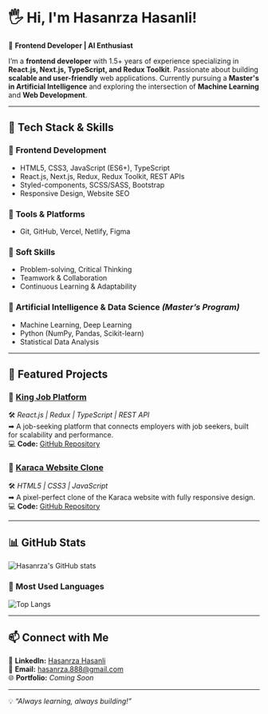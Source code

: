 # 🖐️ Hi, I'm Hasanrza Hasanli!  

🚀 **Frontend Developer | AI Enthusiast**  

I’m a **frontend developer** with 1.5+ years of experience specializing in **React.js, Next.js, TypeScript, and Redux Toolkit**. Passionate about building **scalable and user-friendly** web applications. Currently pursuing a **Master's in Artificial Intelligence** and exploring the intersection of **Machine Learning** and **Web Development**.  

---

## 🔧 Tech Stack & Skills  

### 📌 **Frontend Development**  
- HTML5, CSS3, JavaScript (ES6+), TypeScript  
- React.js, Next.js, Redux, Redux Toolkit, REST APIs  
- Styled-components, SCSS/SASS, Bootstrap  
- Responsive Design, Website SEO  
 
### 📌 **Tools & Platforms**  
- Git, GitHub, Vercel, Netlify, Figma

### 📌 **Soft Skills**  
- Problem-solving, Critical Thinking  
- Teamwork & Collaboration  
- Continuous Learning & Adaptability

### 📌 **Artificial Intelligence & Data Science** *(Master’s Program)*  
- Machine Learning, Deep Learning  
- Python (NumPy, Pandas, Scikit-learn)  
- Statistical Data Analysis   

---

## 📂 Featured Projects  

### 🔹 [King Job Platform](https://king-job.vercel.app/)  
🛠 *React.js | Redux | TypeScript | REST API*  
➡ A job-seeking platform that connects employers with job seekers, built for scalability and performance.  
💻 **Code:** [GitHub Repository](https://github.com/hasanrza888/King-Job-last-Version)  

### 🔹 [Karaca Website Clone](https://karaca-clone.vercel.app/)  
🛠 *HTML5 | CSS3 | JavaScript*  
➡ A pixel-perfect clone of the Karaca website with fully responsive design.  
💻 **Code:** [GitHub Repository](https://github.com/hasanrza888/karaca_clone)  

---

## 📊 GitHub Stats  

![Hasanrza's GitHub stats](https://github-readme-stats.vercel.app/api?username=hasanrza888&show_icons=true&theme=radical)  

### 🔹 Most Used Languages  
![Top Langs](https://github-readme-stats.vercel.app/api/top-langs/?username=hasanrza888&layout=compact&theme=radical)  

---

## 📫 Connect with Me  

🔗 **LinkedIn:** [Hasanrza Hasanli](https://www.linkedin.com/in/hasanrzahasanli/)  
📧 **Email:** hasanrza.888@gmail.com  
🌐 **Portfolio:** _Coming Soon_  

---

💡 *“Always learning, always building!”*  
